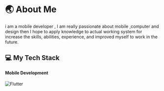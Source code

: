 # 🌏 About Me
i am a mobile developer , I am really passionate about mobile ,computer and design then I hope to apply knowledge to actual working system for increase the skills, abilities, experience, and improved myself to work in the future.

## 💻 My Tech Stack
#### Mobile Development
![Flutter](https://img.shields.io/badge/Flutter-02569B?style=for-the-badge&logo=flutter&logoColor=white)
